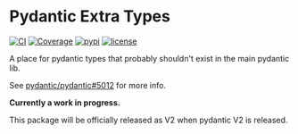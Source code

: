 # Pydantic Extra Types

[![CI](https://github.com/pydantic/pydantic-extra-types/workflows/CI/badge.svg?event=push)](https://github.com/pydantic/pydantic-extra-types/actions?query=event%3Apush+branch%3Amain+workflow%3ACI)
[![Coverage](https://codecov.io/gh/pydantic/pydantic-extra-types/branch/main/graph/badge.svg)](https://codecov.io/gh/pydantic/pydantic-extra-types)
[![pypi](https://img.shields.io/pypi/v/pydantic-extra-types.svg)](https://pypi.python.org/pypi/pydantic-extra-types)
[![license](https://img.shields.io/github/license/pydantic/pydantic-extra-types.svg)](https://github.com/pydantic/pydantic-extra-types/blob/main/LICENSE)

A place for pydantic types that probably shouldn't exist in the main pydantic lib.

See [pydantic/pydantic#5012](https://github.com/pydantic/pydantic/issues/5012) for more info.

**Currently a work in progress.**

This package will be officially released as V2 when pydantic V2 is released.
